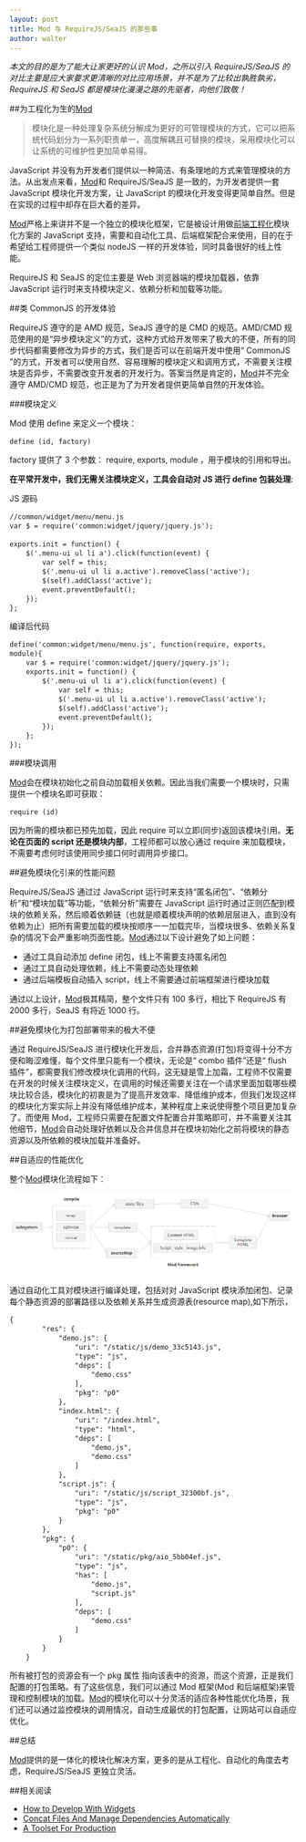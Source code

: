 ```yaml
---
layout: post
title: Mod 与 RequireJS/SeaJS 的那些事
author: walter
---
```


*本文的目的是为了能大让家更好的认识 Mod，之所以引入 RequireJS/SeaJS 的对比主要是应大家要求更清晰的对比应用场景，并不是为了比较出孰胜孰劣，RequireJS 和 SeaJS 都是模块化漫漫之路的先驱者，向他们致敬！*

##为工程化为生的[Mod](https://github.com/fex-team/mod)

>模块化是一种处理复杂系统分解成为更好的可管理模块的方式，它可以把系统代码划分为一系列职责单一，高度解耦且可替换的模块，采用模块化可以让系统的可维护性更加简单易得。

JavaScript 并没有为开发者们提供以一种简洁、有条理地的方式来管理模块的方法。从出发点来看，[Mod](https://github.com/fex-team/mod)和 RequireJS/SeaJS 是一致的，为开发者提供一套 JavaScript 模块化开发方案，让 JavaScript 的模块化开发变得更简单自然。但是在实现的过程中却存在巨大着的差异。

[Mod](https://github.com/fex-team/mod)严格上来讲并不是一个独立的模块化框架，它是被设计用做[前端工程化](http://fis.baidu.com)模块化方案的 JavaScript 支持，需要和自动化工具、后端框架配合来使用，目的在于希望给工程师提供一个类似 nodeJS 一样的开发体验，同时具备很好的线上性能。

RequireJS 和 SeaJS 的定位主要是 Web 浏览器端的模块加载器，依靠 JavaScript 运行时来支持模块定义、依赖分析和加载等功能。


##类 CommonJS 的开发体验

RequireJS 遵守的是 AMD 规范，SeaJS 遵守的是 CMD 的规范。AMD/CMD 规范使用的是“异步模块定义”的方式，这种方式给开发带来了极大的不便，所有的同步代码都需要修改为异步的方式，我们是否可以在前端开发中使用“ CommonJS ”的方式，开发者可以使用自然、容易理解的模块定义和调用方式，不需要关注模块是否异步，不需要改变开发者的开发行为。答案当然是肯定的，[Mod](https://github.com/fex-team/mod)并不完全遵守 AMD/CMD 规范，也正是为了为开发者提供更简单自然的开发体验。

###模块定义

Mod 使用 define 来定义一个模块：

```
define (id, factory)
```

factory 提供了 3 个参数： require, exports, module ，用于模块的引用和导出。

**在平常开发中，我们无需关注模块定义，工具会自动对 JS 进行 define 包装处理**:

JS 源码

```
//common/widget/menu/menu.js
var $ = require('common:widget/jquery/jquery.js');

exports.init = function() {
    $('.menu-ui ul li a').click(function(event) {
        var self = this;
        $('.menu-ui ul li a.active').removeClass('active');
        $(self).addClass('active');
        event.preventDefault();
    });
};
```

编译后代码

```
define('common:widget/menu/menu.js', function(require, exports, module){
    var $ = require('common:widget/jquery/jquery.js');
    exports.init = function() {
        $('.menu-ui ul li a').click(function(event) {
            var self = this;
            $('.menu-ui ul li a.active').removeClass('active');
            $(self).addClass('active');
            event.preventDefault();
        });
    };
});
```

###模块调用

[Mod](https://github.com/fex-team/mod)会在模块初始化之前自动加载相关依赖。因此当我们需要一个模块时，只需提供一个模块名即可获取：

```
require (id)
```

因为所需的模块都已预先加载，因此 require 可以立即(同步)返回该模块引用。**无论在页面的 script 还是模块内部**，工程师都可以放心通过 require 来加载模块，不需要考虑何时该使用同步接口何时调用异步接口。

##避免模块化引来的性能问题

RequireJS/SeaJS 通过过 JavaScript 运行时来支持“匿名闭包”、“依赖分析”和“模块加载”等功能，“依赖分析”需要在 JavaScript 运行时通过正则匹配到模块的依赖关系，然后顺着依赖链（也就是顺着模块声明的依赖层层进入，直到没有依赖为止）把所有需要加载的模块按顺序一一加载完毕，当模块很多、依赖关系复杂的情况下会严重影响页面性能。[Mod](https://github.com/fex-team/mod)通过以下设计避免了如上问题：

- 通过工具自动添加 define 闭包，线上不需要支持匿名闭包
- 通过工具自动处理依赖，线上不需要动态处理依赖
- 通过后端模板自动插入 script，线上不需要通过前端框架进行模块加载

通过以上设计，[Mod](https://github.com/fex-team/mod)极其精简，整个文件只有 100 多行，相比下 RequireJS 有 2000 多行，SeaJS 有将近 1000 行。

##避免模块化为打包部署带来的极大不便

通过 RequireJS/SeaJS 进行模块化开发后，合并静态资源(打包)将变得十分不方便和晦涩难懂，每个文件里只能有一个模块，无论是“ combo 插件”还是“ flush 插件”，都需要我们修改模块化调用的代码，这无疑是雪上加霜，工程师不仅需要在开发的时候关注模块定义，在调用的时候还需要关注在一个请求里面加载哪些模块比较合适，模块化的初衷是为了提高开发效率、降低维护成本，但我们发现这样的模块化方案实际上并没有降低维护成本，某种程度上来说使得整个项目更加复杂了。而使用 Mod，工程师只需要在配置文件配置合并策略即可，并不需要关注其他细节，[Mod](https://github.com/fex-team/mod)会自动处理好依赖以及合并信息并在模块初始化之前将模块的静态资源以及所依赖的模块加载并准备好。


##自适应的性能优化

整个[Mod](https://github.com/fex-team/mod)模块化流程如下：

![framework](/img/fis-modjs-requirejs-seajs/framework.png)

通过自动化工具对模块进行编译处理，包括对对 JavaScript 模块添加闭包、记录每个静态资源的部署路径以及依赖关系并生成资源表(resource map),如下所示，

```
{
        "res": {
            "demo.js": {
                "uri": "/static/js/demo_33c5143.js",
                "type": "js",
                "deps": [
                    "demo.css"
                ],
                "pkg": "p0"
            },
            "index.html": {
                "uri": "/index.html",
                "type": "html",
                "deps": [
                    "demo.js",
                    "demo.css"
                ]
            },
            "script.js": {
                "uri": "/static/js/script_32300bf.js",
                "type": "js",
                "pkg": "p0"
            }
        },
        "pkg": {
            "p0": {
                "uri": "/static/pkg/aio_5bb04ef.js",
                "type": "js",
                "has": [
                    "demo.js",
                    "script.js"
                ],
                "deps": [
                    "demo.css"
                ]
            }
        }
    }
```

所有被打包的资源会有一个 pkg 属性 指向该表中的资源，而这个资源，正是我们配置的打包策略。有了这些信息，我们可以通过 Mod 框架(Mod 和后端框架)来管理和控制模块的加载。[Mod](https://github.com/fex-team/mod)的模块化可以十分灵活的适应各种性能优化场景，我们还可以通过监控模块的调用情况，自动生成最优的打包配置，让网站可以自适应优化。

##总结

[Mod](https://github.com/fex-team/mod)提供的是一体化的模块化解决方案，更多的是从工程化、自动化的角度去考虑，RequireJS/SeaJS 更独立灵活。

##相关阅读

- [How to Develop With Widgets](https://github.com/fex-team/fis-plus/blob/master/doc/widget.md)
- [Concat Files And Manage Dependencies Automatically](https://github.com/fex-team/fis-plus/blob/master/doc/pack-configuration.md)
- [A Toolset For Production](https://github.com/fex-team/fis-plus/blob/master/doc/compilation%20plugin.md)



